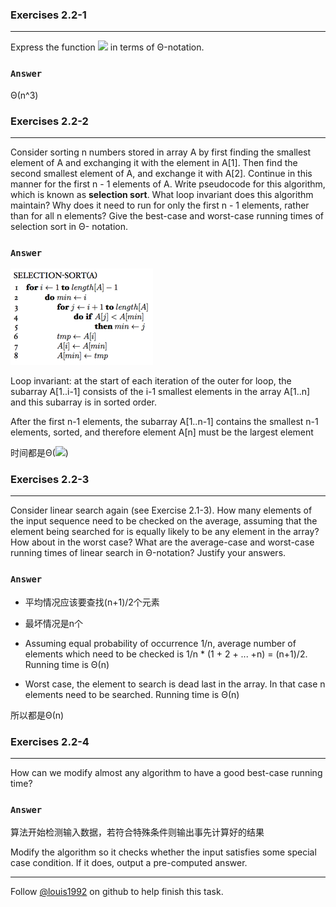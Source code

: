 ### Exercises 2.2-1
***
Express the function ![](http://latex.codecogs.com/gif.latex?n^3/1000-100n^2-100n+3)
 in terms of Θ-notation.

### `Answer`
Θ(n^3)


### Exercises 2.2-2
***
Consider sorting n numbers stored in array A by first finding the smallest element of A and exchanging it with the element in A[1]. Then find the second smallest element of A, and exchange it with A[2]. Continue in this manner for the first n - 1 elements of A. Write pseudocode for this algorithm, which is known as **selection sort**. What loop invariant does this algorithm maintain? Why does it need to run for only the first n - 1 elements, rather than for all n elements? Give the best-case and worst-case running times of selection sort in Θ- notation.

### `Answer`
![pic](./repo/s2/1.png)

Loop invariant: at the start of each iteration of the outer for loop, the subarray A[1..i-1] consists of the i-1 smallest elements in the array A[1..n] and this subarray is in sorted order.

After the first n-1 elements, the subarray A[1..n-1] contains the smallest n-1 elements, sorted, and therefore element A[n] must be the largest element

时间都是Θ(![](http://latex.codecogs.com/gif.latex?n^2))


### Exercises 2.2-3
***
Consider linear search again (see Exercise 2.1-3). How many elements of the input sequence need to be checked on the average, assuming that the element being searched for is equally likely to be any element in the array? How about in the worst case? What are the average-case and worst-case running times of linear search in Θ-notation? Justify your answers.

### `Answer`
* 平均情况应该要查找(n+1)/2个元素
* 最坏情况是n个

* Assuming equal probability of occurrence 1/n, average number of elements which need to be checked is 1/n * (1 + 2 + ... +n) = (n+1)/2. Running time is Θ(n)
* Worst case, the element to search is dead last in the array. In that case n elements need to be searched. Running time is Θ(n)

所以都是Θ(n)


### Exercises 2.2-4
***
How can we modify almost any algorithm to have a good best-case running time?

### `Answer`
算法开始检测输入数据，若符合特殊条件则输出事先计算好的结果

Modify the algorithm so it checks whether the input satisfies some special case condition. If it does, output a pre-computed answer.



***
Follow [@louis1992](https://github.com/gzc) on github to help finish this task.

